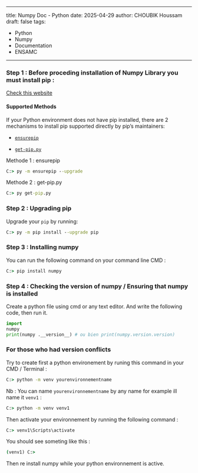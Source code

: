
---
title: Numpy Doc - Python
date: 2025-04-29
author: CHOUBIK Houssam
draft: false
tags:
  - Python
  - Numpy
  - Documentation
  - ENSAMC
---

### **Step 1 :** Before proceding installation of Numpy Library you must install pip :

[Check this website ](https://pip.pypa.io/en/stable/installation/) 

#### Supported Methods[](https://pip.pypa.io/en/stable/installation/#supported-methods "Link to this heading")

If your Python environment does not have pip installed, there are 2 mechanisms to install pip supported directly by pip’s maintainers:

- [`ensurepip`](https://pip.pypa.io/en/stable/installation/#ensurepip)
    
- [`get-pip.py`](https://pip.pypa.io/en/stable/installation/#get-pip-py)

Methode 1 : ensurepip

```cmd
C:> py -m ensurepip --upgrade
```

Methode 2 : get-pip.py

```cmd
C:> py get-pip.py
```

### **Step 2 :** Upgrading pip

Upgrade your `pip` by running:

```cmd
C:> py -m pip install --upgrade pip
```

### **Step 3 :** Installing numpy

You can run the following command on your command line CMD :

```cmd
C:> pip install numpy
```

### **Step 4 :** Checking the version of numpy / Ensuring that numpy is installed

Create a python file using cmd or any text editor.
And write the following code, then run it.

```python
import
numpy
print(numpy .__version__) # ou bien print(numpy.version.version)
```

### For those who had version conflicts

Try to create first a python environement by runing this command in your CMD / Terminal :

```cmd
C:> python -m venv yourenvironnementname
```

Nb : You can name `yourenvironnementname` by any name for example ill name it `venv1` :

```cmd
C:> python -m venv venv1
```

Then activate your environnement by running the following command :

```cmd
C:> venv1\Scripts\activate
```

You should see someting like this : 

```cmd
(venv1) C:> 
```

Then re install numpy while your python environnement is active.